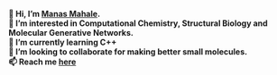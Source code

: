 **👋 Hi, I’m [Manas Mahale](https://manasmahale.xyz).** \
**👀 I’m interested in Computational Chemistry, Structural Biology and Molecular Generative Networks.**\
**🌱 I’m currently learning C++**\
**💞️ I’m looking to collaborate for making better small molecules.**\
**📫 Reach me [here](https://twitter.com/manas_mahale)**
